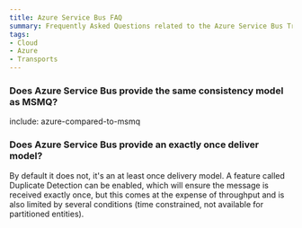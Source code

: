 ```yaml
---
title: Azure Service Bus FAQ
summary: Frequently Asked Questions related to the Azure Service Bus Transport.
tags:
- Cloud
- Azure
- Transports
---
```



### Does Azure Service Bus provide the same consistency model as MSMQ?

include: azure-compared-to-msmq


### Does Azure Service Bus provide an exactly once deliver model?

By default it does not, it's an at least once delivery model. A feature called Duplicate Detection can be enabled, which will ensure the message is received exactly once, but this comes at the expense of throughput and is also limited by several conditions (time constrained, not available for partitioned entities).
